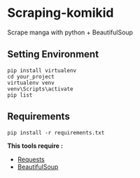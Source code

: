 # Scraping-komikid
Scrape manga with python + BeautifulSoup

## Setting Environment
```
pip install virtualenv
cd your_project
virtualenv venv
venv\Scripts\activate
pip list
```

## Requirements
```
pip install -r requirements.txt
```
**This tools require :**
- [Requests](https://github.com/psf/requests)
- [BeautifulSoup](https://www.crummy.com/software/BeautifulSoup)

